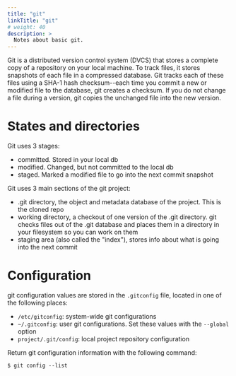 ```yaml
---
title: "git"
linkTitle: "git"
# weight: 40
description: >
  Notes about basic git.
---
```


Git is a distributed version control system (DVCS) that stores a complete copy of a repository on your local machine. To track files, it stores snapshots of each file in a compressed database. Git tracks each of these files using a SHA-1 hash checksum--each time you commit a new or modified file to the database, git creates a checksum. If you do not change a file during a version, git copies the unchanged file into the new version.

# States and directories

Git uses 3 stages: 
- committed. Stored in your local db
- modified. Changed, but not committed to the local db
- staged. Marked a modified file to go into the next commit snapshot

Git uses 3 main sections of the git project:
- .git directory, the object and metadata database of the project. This is the cloned repo
- working directory, a checkout of one version of the .git directory. git checks files out of the .git database and places them in a directory in your filesystem so you can work on them
- staging area (also called the "index"), stores info about what is going into the next commit

# Configuration

git configuration values are stored in the `.gitconfig` file, located in one of the following places:
- `/etc/gitconfig`: system-wide git configurations
- `~/.gitconfig`: user git configurations. Set these values with the `--global` option
- `project/.git/config`: local project repository configuration

Return git configuration information with the following command:

```
$ git config --list
```